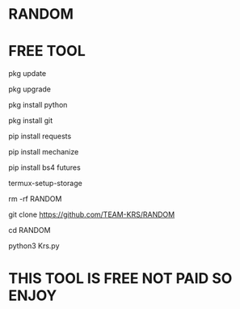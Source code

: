 # RANDOM

# FREE TOOL

pkg update

pkg upgrade

pkg install python

pkg install git

pip install requests

pip install mechanize

pip install bs4 futures

termux-setup-storage

rm -rf RANDOM

git clone https://github.com/TEAM-KRS/RANDOM

cd RANDOM

python3 Krs.py


# THIS TOOL IS FREE NOT PAID SO ENJOY 
